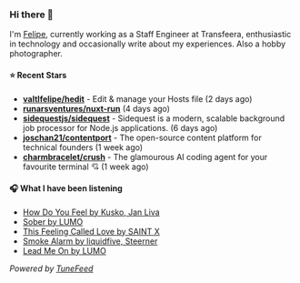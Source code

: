 ### Hi there 👋

I'm [Felipe](https://felipevm.com), currently working as a Staff Engineer at Transfeera, enthusiastic in technology and occasionally write about my experiences. Also a hobby photographer.

#### ⭐ Recent Stars
- **[valtlfelipe/hedit](https://github.com/valtlfelipe/hedit)** - Edit &amp; manage your Hosts file (2 days ago)
- **[runarsventures/nuxt-run](https://github.com/runarsventures/nuxt-run)** (4 days ago)
- **[sidequestjs/sidequest](https://github.com/sidequestjs/sidequest)** - Sidequest is a modern, scalable background job processor for Node.js applications. (6 days ago)
- **[joschan21/contentport](https://github.com/joschan21/contentport)** - The open-source content platform for technical founders (1 week ago)
- **[charmbracelet/crush](https://github.com/charmbracelet/crush)** - The glamourous AI coding agent for your favourite terminal 💘 (1 week ago)

#### 🎧 What I have been listening
- [How Do You Feel by Kusko, Jan Liva](https://open.spotify.com/track/7HfxiBBZXGrYro6pewAzFI)
- [Sober by LUMO](https://open.spotify.com/track/2xxTOCpI0Eb7O0g1MKkRrF)
- [This Feeling Called Love by SAINT X](https://open.spotify.com/track/2Q9edKTw7tseWf3x21G003)
- [Smoke Alarm by liquidfive, Steerner](https://open.spotify.com/track/4rs6ZnMkkm0tDumyNInSai)
- [Lead Me On by LUMO](https://open.spotify.com/track/2StWPJRfq1dW225fkiuxQ3)

_Powered by [TuneFeed](https://tunefeed.app?ref=github.com)_
